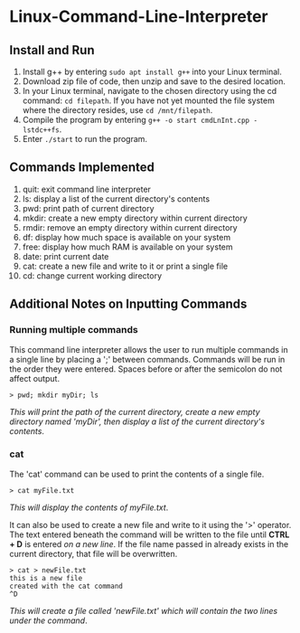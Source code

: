 # Linux-Command-Line-Interpreter

## Install and Run
1. Install g++ by entering ```sudo apt install g++``` into your Linux terminal.
2. Download zip file of code, then unzip and save to the desired location.
3. In your Linux terminal, navigate to the chosen directory using the cd command: ```cd filepath```. If you have not yet mounted the file system where the directory resides, use ```cd /mnt/filepath```.
4. Compile the program by entering ```g++ -o start cmdLnInt.cpp -lstdc++fs```.
5. Enter ```./start``` to run the program.

## Commands Implemented
1. quit: exit command line interpreter
2. ls: display a list of the current directory's contents
3. pwd: print path of current directory
4. mkdir: create a new empty directory within current directory
5. rmdir: remove an empty directory within current directory
6. df: display how much space is available on your system
7. free: display how much RAM is available on your system
8. date: print current date
9. cat: create a new file and write to it or print a single file
10. cd: change current working directory

## Additional Notes on Inputting Commands
### Running multiple commands
This command line interpreter allows the user to run multiple commands in a single line by placing a ';' between commands. Commands will be run in the order they were entered. Spaces before or after the semicolon do not affect output.
```
> pwd; mkdir myDir; ls
```
*This will print the path of the current directory, create a new empty directory named 'myDir', then display a list of the current directory's contents*.
### cat
The 'cat' command can be used to print the contents of a single file.
```
> cat myFile.txt
```
*This will display the contents of myFile.txt*.  

It can also be used to create a new file and write to it using the '>' operator. The text entered beneath the command will be written to the file until **CTRL + D** is entered *on a new line*. If the file name passed in already exists in the current directory, that file will be overwritten.
```
> cat > newFile.txt
this is a new file
created with the cat command
^D
```
*This will create a file called 'newFile.txt' which will contain the two lines under the command*.
